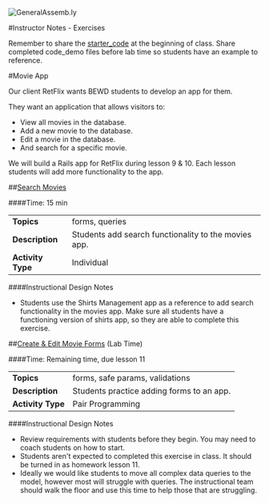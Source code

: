 ![GeneralAssemb.ly](http://studio.generalassemb.ly/GA_Slide_Assets/Exercise_icon_md.png)

#Instructor Notes - Exercises

Remember to share the [starter_code](starter_code/) at the beginning of class. Share completed code_demo files before lab time so students have an example to reference. 

#Movie App

Our client RetFlix wants BEWD students to develop an app for them. 

They want an application that allows visitors to:

*	View all movies in the database. 
*	Add a new movie to the database.
*	Edit a movie in the database. 
*	And search for a specific movie.

We will build a Rails app for RetFlix during lesson 9 & 10. Each lesson students will add more functionality to the app. 


##[Search Movies](starter_code/movie_app_part2.md) 

####Time: 15 min

| | |
|------------- |:-------------|
| __Topics__ | forms, queries| 
| __Description__|Students add search functionality to the movies app. |
| __Activity Type__| Individual|

####Instructional Design Notes

*	Students use the Shirts Management app as a reference to add search functionality in the movies app. Make sure all students have a functioning version of shirts app, so they are able to complete this exercise.


##[Create & Edit Movie Forms](starter_code/movie_app_part2.md) (Lab Time)

####Time: Remaining time, due lesson 11

| | |
|------------- |:-------------|
| __Topics__ | forms, safe params, validations| 
| __Description__|Students practice adding forms to an app. |
| __Activity Type__| Pair Programming|


####Instructional Design Notes

*	Review requirements with students before they begin. You may need to coach students on how to start.
*	Students aren't expected to completed this exercise in class. It should be turned in as homework lesson 11. 
*	Ideally we would like students to move all complex data queries to the model, however most will struggle with queries. The instructional team should walk the floor and use this time to help those that are struggling.





	